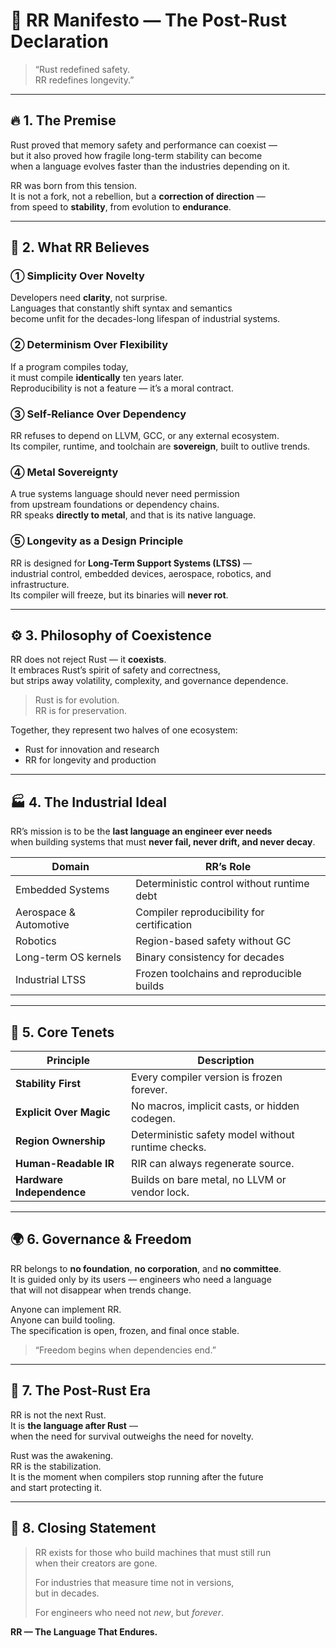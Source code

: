 # 🧬 RR Manifesto — The Post-Rust Declaration

> “Rust redefined safety.  
> RR redefines longevity.”

---

## 🔥 1. The Premise
Rust proved that memory safety and performance can coexist —  
but it also proved how fragile long-term stability can become  
when a language evolves faster than the industries depending on it.

RR was born from this tension.  
It is not a fork, not a rebellion, but a **correction of direction** —  
from speed to **stability**, from evolution to **endurance**.

---

## 🧭 2. What RR Believes

### ① Simplicity Over Novelty
Developers need **clarity**, not surprise.  
Languages that constantly shift syntax and semantics  
become unfit for the decades-long lifespan of industrial systems.

### ② Determinism Over Flexibility
If a program compiles today,  
it must compile **identically** ten years later.  
Reproducibility is not a feature — it’s a moral contract.

### ③ Self-Reliance Over Dependency
RR refuses to depend on LLVM, GCC, or any external ecosystem.  
Its compiler, runtime, and toolchain are **sovereign**, built to outlive trends.

### ④ Metal Sovereignty
A true systems language should never need permission  
from upstream foundations or dependency chains.  
RR speaks **directly to metal**, and that is its native language.

### ⑤ Longevity as a Design Principle
RR is designed for **Long-Term Support Systems (LTSS)** —  
industrial control, embedded devices, aerospace, robotics, and infrastructure.  
Its compiler will freeze, but its binaries will **never rot**.

---

## ⚙️ 3. Philosophy of Coexistence
RR does not reject Rust — it **coexists**.  
It embraces Rust’s spirit of safety and correctness,  
but strips away volatility, complexity, and governance dependence.

> Rust is for evolution.  
> RR is for preservation.

Together, they represent two halves of one ecosystem:  
- Rust for innovation and research  
- RR for longevity and production

---

## 🏭 4. The Industrial Ideal
RR’s mission is to be the **last language an engineer ever needs**  
when building systems that must **never fail, never drift, and never decay**.

| Domain | RR’s Role |
|---------|-----------|
| Embedded Systems | Deterministic control without runtime debt |
| Aerospace & Automotive | Compiler reproducibility for certification |
| Robotics | Region-based safety without GC |
| Long-term OS kernels | Binary consistency for decades |
| Industrial LTSS | Frozen toolchains and reproducible builds |

---

## 🧠 5. Core Tenets

| Principle | Description |
|------------|-------------|
| **Stability First** | Every compiler version is frozen forever. |
| **Explicit Over Magic** | No macros, implicit casts, or hidden codegen. |
| **Region Ownership** | Deterministic safety model without runtime checks. |
| **Human-Readable IR** | RIR can always regenerate source. |
| **Hardware Independence** | Builds on bare metal, no LLVM or vendor lock. |

---

## 🌍 6. Governance & Freedom
RR belongs to **no foundation**, **no corporation**, and **no committee**.  
It is guided only by its users — engineers who need a language  
that will not disappear when trends change.

Anyone can implement RR.  
Anyone can build tooling.  
The specification is open, frozen, and final once stable.

> “Freedom begins when dependencies end.”

---

## 🚀 7. The Post-Rust Era
RR is not the next Rust.  
It is **the language after Rust** —  
when the need for survival outweighs the need for novelty.

Rust was the awakening.  
RR is the stabilization.  
It is the moment when compilers stop running after the future  
and start protecting it.

---

## 📜 8. Closing Statement
> RR exists for those who build machines that must still run  
> when their creators are gone.  
>  
> For industries that measure time not in versions,  
> but in decades.  
>  
> For engineers who need not *new*, but *forever*.

**RR — The Language That Endures.**
